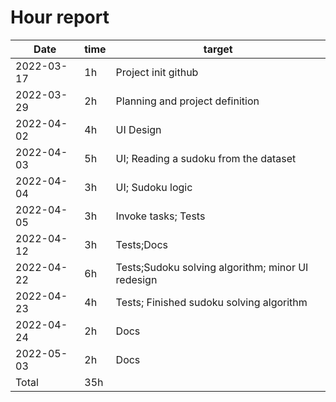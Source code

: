 # Hour report


Date       | time | target |
-----------|------|--------|
2022-03-17 | 1h   | Project init github|
2022-03-29 | 2h   |Planning and project definition|
2022-04-02 | 4h   | UI Design |
2022-04-03 | 5h   | UI; Reading a sudoku from the dataset |
2022-04-04 | 3h   | UI; Sudoku logic |
2022-04-05 | 3h   | Invoke tasks; Tests |
2022-04-12 | 3h   | Tests;Docs |
2022-04-22 | 6h   | Tests;Sudoku solving algorithm; minor UI redesign|
2022-04-23 | 4h   | Tests; Finished sudoku solving algorithm|
2022-04-24 | 2h   | Docs |
2022-05-03 | 2h   | Docs |
Total | 35h   | |
